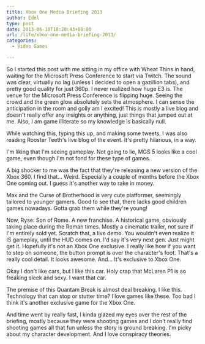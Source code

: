 ```yaml
---
title: Xbox One Media Briefing 2013
author: Edel
type: post
date: 2013-06-10T18:20:43+00:00
url: /life/xbox-one-media-briefing-2013/
categories:
  - Video Games

---
```

So I started this post with me sitting in my office with Wheat Thins in hand, waiting for the Microsoft Press Conference to start via Twitch. The sound was clear, virtually no lag (unless I decided to open a gazillion tabs), and pretty good quality for just 360p. I never realized how huge E3 is. The venue for the Microsoft Press Conference is flipping huge. Seeing the crowd and the green glow absolutely sets the atmosphere. I can sense the anticipation in the room and golly am I excited! This is mostly a live blog and doesn't really offer any insights or anything, just things that jumped out at me. Also, I am game illiterate so my knowledge is basically null. 

While watching this, typing this up, and making some tweets, I was also reading Rooster Teeth's live blog of the event. It's pretty hilarious, in a way.

I'm liking that I'm seeing gameplay. Not going to lie, MGS 5 looks like a cool game, even though I'm not fond for these type of games.

A big shocker to me was the fact that they're releasing a new version of the Xbox 360. I find that&#8230; Weird. Especially a couple of months before the Xbox One coming out. I guess it's another way to rake in money.

Max and the Curse of Brotherhood is very cute platformer, seemingly tailored to younger gamers. Good to see that, there lacks good children games nowadays. Gotta grab them while they're young!

Now, Ryse: Son of Rome. A new franchise. A historical game, obviously taking place during the Roman times. Mostly a cinematic trailer, not sure if I'm entirely sold yet. Scratch that, a live demo. You wouldn't even realize it IS gameplay, until the HUD comes on. I'd say it's very next gen. Just might get it. Hopefully it's not an Xbox One exclusive. I really like how if you want to step on someone, the button prompt is over the character's foot. That's a really cool detail. It looks awesome. And&#8230; It's exclusive to Xbox One.

Okay I don't like cars, but I like this car. Holy crap that McLaren P1 is so freaking sleek and sexy. I want that car.

The premise of this Quantam Break is almost deal breaking. I like this. Technology that can stop or stutter time? I love games like these. Too bad I think it's another exclusive game for the Xbox One.

And time went by really fast, I kinda glazed my eyes over the rest of the briefing, mostly because they were shooting games and I don't really find shooting games all that fun unless the story is ground breaking. I'm picky about my character development. And I love conspiracy theories.


